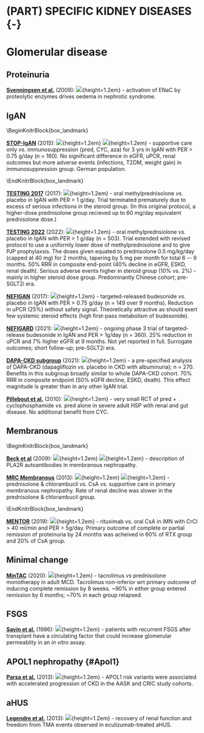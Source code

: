 # (PART) SPECIFIC KIDNEY DISEASES {-}

# Glomerular disease

## Proteinuria

[**Svenningsen et al.**](https://www.ncbi.nlm.nih.gov/pubmed/19073825) (2009): ![](Logo_PHY.png){height=1.2em} - activation of ENaC by proteolytic enzymes drives oedema in nephrotic syndrome.  


## IgAN
\BeginKnitrBlock{box_landmark}<div class="box_landmark">[**STOP-IgAN**](https://www.ncbi.nlm.nih.gov/pubmed/26630142) (2015): ![](Logo_RCT.png){height=1.2em} ![](Logo_SEM.png){height=1.2em} - supportive care only *vs.* immunosuppression (pred, CYC, aza) for 3 yrs in IgAN with PER > 0.75 g/day (n = 160).  No significant difference in eGFR, uPCR, renal outcomes but more adverse events (infections, T2DM, weight gain) in immunosuppression group.  German population.  
</div>\EndKnitrBlock{box_landmark}

[**TESTING 2017**](https://www.ncbi.nlm.nih.gov/pubmed/28763548) (2017): ![](Logo_RCT.png){height=1.2em} - oral methylprednisolone *vs.* placebo in IgAN with PER > 1 g/day.  Trial terminated prematurely due to excess of serious infections in the steroid group.  (In this original protocol, a higher-dose prednisolone group recieved up to 60 mg/day equivalent prednisolone dose.)  

[**TESTING 2022**](https://pubmed.ncbi.nlm.nih.gov/35579642/) (2022): ![](Logo_RCT.png){height=1.2em} - oral methylprednsiolone *vs.* placebo in IgAN with PER > 1 g/day (n = 503).  Trial extended with revised protocol to use a uniformly lower dose of methylprednisolone and to give PJP prophylaxsis.  The doses given equated to prednisolone 0.5 mg/kg/day (capped at 40 mg) for 2 months, tapering by 5 mg per month for total 6 -- 9 months.  50% RRR in composite end-point (40% decline in eGFR, ESKD, renal death).  Serious adverse events higher in steroid group (10% vs. 2%) - mainly in higher steroid dose group.  Predominantly Chinese cohort; pre-SGLT2i era.  

[**NEFIGAN**](https://pubmed.ncbi.nlm.nih.gov/28363480/) (2017): ![](Logo_RCT.png){height=1.2em} - targeted-released budesonide *vs.* placebo in IgAN with PER > 0.75 g/day (n = 149 over 9 months).  Reduction in uPCR (25%) without safety signal.  Theoretically attractive as should exert few systemic steroid effects (high first-pass metabolism of budesonide).  

[**NEFIGARD**](https://www.kireports.org/article/S2468-0249(21)01014-7/fulltext) (2021): ![](Logo_RCT.png){height=1.2em} - ongoing phase 3 trial of targeted-release budesonide in IgAN and PER > 1g/day (n = 360).  25% reduction in uPCR and 7% higher eGFR at 9 months.  Not yet reported in full.  Surrogate outcomes; short follow-up; pre-SGLT2i era.  

[**DAPA-CKD subgroup**](https://pubmed.ncbi.nlm.nih.gov/33878338/) (2021): ![](Logo_RCT.png){height=1.2em} - a pre-specified analysis of DAPA-CKD (dapagliflozin *vs.* placebo in CKD with albuminuria); n = 270.  Benefits in this subgroup broadly similar to whole DAPA-CKD cohort.  70% RRR in composite endpoint (50% eGFR decline, ESKD, death).  This effect magnitude is greater than in any other IgAN trial.  

[**Pillebout et al.**](https://pubmed.ncbi.nlm.nih.gov/20505654/) (2010): ![](Logo_RCT.png){height=1.2em} - very small RCT of pred + cyclophosphamide *vs.* pred alone in severe adult HSP with renal and gut disease.  No additional benefit from CYC.  


## Membranous 

\BeginKnitrBlock{box_landmark}<div class="box_landmark">[**Beck et al**](https://www.ncbi.nlm.nih.gov/pubmed/19571279) (2009): ![](Logo_PHY.png){height=1.2em} ![](Logo_SEM.png){height=1.2em} - description of PLA2R autoantibodies in membranous nephropathy.  

[**MRC Membranous**](https://www.ncbi.nlm.nih.gov/pubmed/23312808) (2013): ![](Logo_RCT.png){height=1.2em} ![](Logo_SEM.png){height=1.2em} - prednisolone & chlorambucil *vs.* CsA *vs.* supportive care in primary membranous nephropathy.  Rate of renal decline was slower in the prednisolone & chlorambucil group.  
</div>\EndKnitrBlock{box_landmark}

[**MENTOR**](https://www.ncbi.nlm.nih.gov/pubmed/31269364) (2019): ![](Logo_RCT.png){height=1.2em} - rituximab vs. oral CsA in iMN with CrCl \> 40 ml/min and PER > 5g/day.  Primary outcome of complete or partial remission of proteinuria by 24 months was acheived in 60% of RTX group and 20% of CsA group.  

## Minimal change
[**MinTAC**](https://cjasn.asnjournals.org/content/early/2020/01/16/CJN.06180519) (2020): ![](Logo_RCT.png){height=1.2em} - tacrolimus *vs* prednisolone monotherapy in adult MCD.  Tacrolimus non-inferior wrt primary outcome of inducing complete remission by 8 weeks.  ~90% in either group entered remission by 6 months; ~70% in each group relapsed.  


<!-- see also [UKKW 2019](http://www.ukkw.org.uk/wp-content/uploads/2019/08/O334.pdf)-->

## FSGS

[**Savin et al.**](https://www.ncbi.nlm.nih.gov/pubmed/8596570) (1996): ![](Logo_PHY.png){height=1.2em} - patients with recurrent FSGS after transplant have a circulating factor that could increase glomerular permeablity in an *in vitro* assay.  

## APOL1 nephropathy {#Apol1}

[**Parsa et al.**](https://www.ncbi.nlm.nih.gov/pubmed/24206458) (2013): ![](Logo_OBS.png){height=1.2em} - APOL1 risk variants were associated with accelerated progression of CKD in the AASK and CRIC study cohorts.  

## aHUS

[**Legendre et al.**](https://www.ncbi.nlm.nih.gov/pubmed/23738544) (2013): ![](Logo_OBS.png){height=1.2em} - recovery of renal function and freedom from TMA events observed in eculizumab-treated aHUS.  
